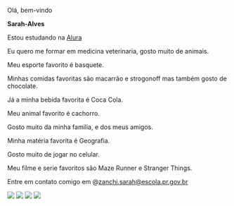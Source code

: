 Olá, bem-vindo

**Sarah-Alves**

Estou estudando na [Alura](https://www.alura.com.br/)

Eu quero me formar em medicina veterinaria, gosto muito de animais.

Meu esporte favorito é basquete.

Minhas comidas favoritas são macarrão e strogonoff mas também gosto de chocolate.

Já a minha bebida favorita é Coca Cola.

Meu animal favorito é cachorro.

Gosto muito da minha familia, e dos meus amigos.

Minha matéria favorita é Geografia.

Gosto muito de jogar no celular.

Meu filme e serie favoritos são Maze Runner e Stranger Things.

Entre em contato comigo em @zanchi.sarah@escola.pr.gov.br

![](https://media.tenor.com/edpTCPuIcYoAAAAM/feliz-alegre.gif)
![](https://media.tenor.com/cRHFCHYVsLIAAAAM/hospital-hello.gif)
![](https://media.tenor.com/6UunvpuTN3AAAAAM/gm-good-morning.gif)
![](https://media.tenor.com/eswzeB0mSGoAAAAj/lilo-and-stitch-animation.gif)
